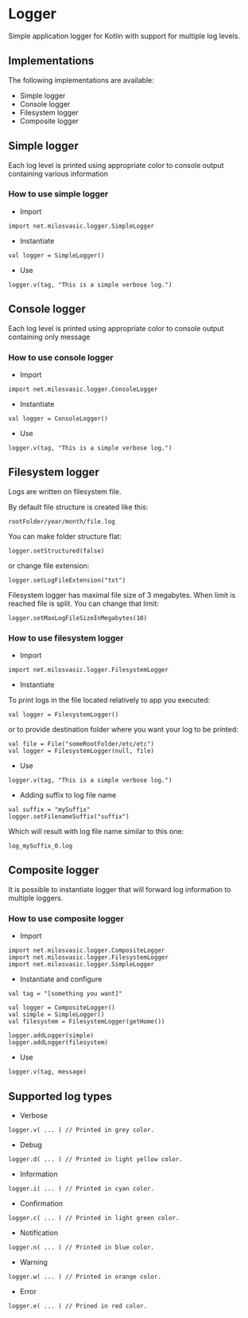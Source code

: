 # Logger
Simple application logger for Kotlin with support for multiple log levels.

## Implementations
The following implementations are available:
- Simple logger
- Console logger
- Filesystem logger
- Composite logger

## Simple logger 
Each log level is printed using appropriate color to console output containing various information

### How to use simple logger
- Import
```
import net.milosvasic.logger.SimpleLogger
```
- Instantiate
```
val logger = SimpleLogger()
```
- Use
```
logger.v(tag, "This is a simple verbose log.")
```

## Console logger 
Each log level is printed using appropriate color to console output containing only message

### How to use console logger
- Import
```
import net.milosvasic.logger.ConsoleLogger
```
- Instantiate
```
val logger = ConsoleLogger()
```
- Use
```
logger.v(tag, "This is a simple verbose log.")
```

## Filesystem logger
Logs are written on filesystem file.

By default file structure is created like this:
```
rootFolder/year/month/file.log
```
You can make folder structure flat:
```
logger.setStructured(false)
```
or change file extension:
```
logger.setLogFileExtension("txt")
```
Filesystem logger has maximal file size of 3 megabytes. When limit is reached file is split.
You can change that limit:
```
logger.setMaxLogFileSizeInMegabytes(10)
```

### How to use filesystem logger

- Import
```
import net.milosvasic.logger.FilesystemLogger
```

- Instantiate

To print logs in the file located relatively to app you executed: 
```
val logger = FilesystemLogger()
```
or to provide destination folder where you want your log to be printed: 
```
val file = File("someRootFolder/etc/etc")
val logger = FilesystemLogger(null, file)
```
- Use
```
logger.v(tag, "This is a simple verbose log.")
```

- Adding suffix to log file name
```
val suffix = "mySuffix"
logger.setFilenameSuffix("suffix")
```

Which will result with log file name similar to this one:
```
log_mySuffix_0.log
```



## Composite logger 
It is possible to instantiate logger that will forward log information to multiple loggers.

### How to use composite logger
- Import
```
import net.milosvasic.logger.CompositeLogger
import net.milosvasic.logger.FilesystemLogger
import net.milosvasic.logger.SimpleLogger
```
- Instantiate and configure
```
val tag = "[something you want]"

val logger = CompositeLogger()
val simple = SimpleLogger()
val filesystem = FilesystemLogger(getHome())

logger.addLogger(simple)
logger.addLogger(filesystem)
```
- Use
```
logger.v(tag, message)
```


## Supported log types
- Verbose
```
logger.v( ... ) // Printed in grey color.
```
- Debug
```
logger.d( ... ) // Printed in light yellow color.
```
- Information
```
logger.i( ... ) // Printed in cyan color.
```
- Confirmation
```
logger.c( ... ) // Printed in light green color.
```
- Notification
```
logger.n( ... ) // Printed in blue color.
```
- Warning
```
logger.w( ... ) // Printed in orange color.
```
- Error
```
logger.e( ... ) // Prined in red color.
```
